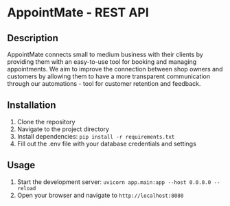 # AppointMate - REST API

## Description
AppointMate connects small to medium business with their clients by providing them with an easy-to-use tool
for booking and managing appointments. We aim to improve the connection between shop owners and customers by
allowing them to have a more transparent communication through our automations - tool for customer retention
and feedback.

## Installation
1. Clone the repository
2. Navigate to the project directory
3. Install dependencies: `pip install -r requirements.txt`
4. Fill out the .env file with your database credentials and settings

## Usage
1. Start the development server: `uvicorn app.main:app --host 0.0.0.0 --reload`
2. Open your browser and navigate to `http://localhost:8080`
